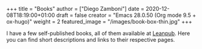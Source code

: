 +++
title = "Books"
author = ["Diego Zamboni"]
date = 2020-12-08T18:19:00+01:00
draft = false
creator = "Emacs 28.0.50 (Org mode 9.5 + ox-hugo)"
weight = 2
featured_image = "/images/book-box-thin.jpg"
+++

I have a few self-published books, all of them available at [Leanpub](https://leanpub.com/u/zzamboni). Here you can find short descriptions and links to their respective pages.
